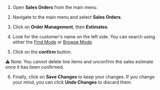 1. Open **Sales Orders** from the main menu. 

2. Navigate to the main menu and select **Sales Orders**.

3. Click on **Order Management**, then **Estimates**.

4. Look for the customer's name on the left side. You can search using either the [Find Mode](Find%20Mode.md) or [Browse Mode](Browse%20Mode.md).

5. Click on the **confirm** button. 

⚠️ Note: You cannot delete line items and unconfirm the  sales estimate once it has been confirmed.

6. Finally, click on **Save Changes** to keep your changes. If you change your mind, you can click **Undo Changes** to discard them.